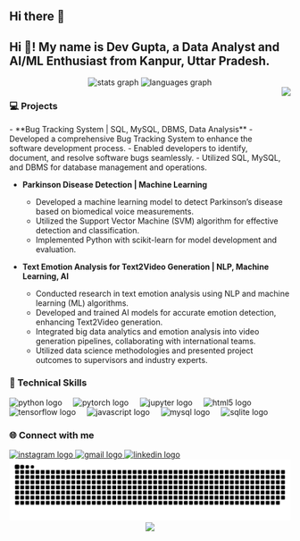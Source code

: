 ## Hi there 👋
<h2 align="left">Hi 👋! My name is Dev Gupta, a Data Analyst and AI/ML Enthusiast from Kanpur, Uttar Pradesh.</h2>

<div align="center">
  <img src="https://github-readme-stats.vercel.app/api?username=dev9454&hide_title=false&hide_rank=false&show_icons=true&include_all_commits=true&count_private=true&disable_animations=false&theme=dracula&locale=en&hide_border=false" height="150" alt="stats graph"  />
  <img src="https://github-readme-stats.vercel.app/api/top-langs?username=dev9454&locale=en&hide_title=false&layout=compact&card_width=320&langs_count=5&theme=dracula&hide_border=false" height="150" alt="languages graph"  />
</div>

<img align="right" height="150" src="https://i.imgflip.com/65efzo.gif"  />

<h3 align="left">💻 Projects</h3>
- **Bug Tracking System | SQL, MySQL, DBMS, Data Analysis**
  - Developed a comprehensive Bug Tracking System to enhance the software development process.
  - Enabled developers to identify, document, and resolve software bugs seamlessly.
  - Utilized SQL, MySQL, and DBMS for database management and operations.

- **Parkinson Disease Detection | Machine Learning**
  - Developed a machine learning model to detect Parkinson’s disease based on biomedical voice measurements.
  - Utilized the Support Vector Machine (SVM) algorithm for effective detection and classification.
  - Implemented Python with scikit-learn for model development and evaluation.

- **Text Emotion Analysis for Text2Video Generation | NLP, Machine Learning, AI**
  - Conducted research in text emotion analysis using NLP and machine learning (ML) algorithms.
  - Developed and trained AI models for accurate emotion detection, enhancing Text2Video generation.
  - Integrated big data analytics and emotion analysis into video generation pipelines, collaborating with international teams.
  - Utilized data science methodologies and presented project outcomes to supervisors and industry experts.

<h3 align="left">🔧 Technical Skills</h3>
<div align="left">
  <img src="https://cdn.jsdelivr.net/gh/devicons/devicon/icons/python/python-original.svg" height="40" alt="python logo"  />
  <img width="12" />
  <img src="https://cdn.jsdelivr.net/gh/devicons/devicon/icons/pytorch/pytorch-original.svg" height="40" alt="pytorch logo"  />
  <img width="12" />
  <img src="https://cdn.jsdelivr.net/gh/devicons/devicon/icons/jupyter/jupyter-original.svg" height="40" alt="jupyter logo"  />
  <img width="12" />
  <img src="https://cdn.jsdelivr.net/gh/devicons/devicon/icons/html5/html5-original.svg" height="40" alt="html5 logo"  />
  <img width="12" />
  <img src="https://cdn.jsdelivr.net/gh/devicons/devicon/icons/tensorflow/tensorflow-original.svg" height="40" alt="tensorflow logo"  />
  <img width="12" />
  <img src="https://cdn.jsdelivr.net/gh/devicons/devicon/icons/javascript/javascript-original.svg" height="40" alt="javascript logo"  />
  <img width="12" />
  <img src="https://cdn.jsdelivr.net/gh/devicons/devicon/icons/mysql/mysql-original.svg" height="40" alt="mysql logo"  />
  <img width="12" />
  <img src="https://cdn.jsdelivr.net/gh/devicons/devicon/icons/sqlite/sqlite-original.svg" height="40" alt="sqlite logo"  />
</div>
<h3 align="left">🌐 Connect with me</h3>
<div align="left">
  <a href="https://www.instagram.com/yourinstagram/">
    <img src="https://img.shields.io/static/v1?message=Instagram&logo=instagram&label=&color=E4405F&logoColor=white&labelColor=&style=for-the-badge" height="35" alt="instagram logo"  />
  </a>
  <a href="mailto:your-email@gmail.com">
    <img src="https://img.shields.io/static/v1?message=Gmail&logo=gmail&label=&color=D14836&logoColor=white&labelColor=&style=for-the-badge" height="35" alt="gmail logo"  />
  </a>
  <a href="https://www.linkedin.com/in/yourlinkedin/">
    <img src="https://img.shields.io/static/v1?message=LinkedIn&logo=linkedin&label=&color=0077B5&logoColor=white&labelColor=&style=for-the-badge" height="35" alt="linkedin logo"  />
  </a>
</div>

<div align="center">
  <img src="https://raw.githubusercontent.com/dev9454/dev9454/output/snake.svg" alt="Snake animation" />
</div>

<div align="center">
  <img src="https://profile-counter.glitch.me/dev9454/count.svg?"  />
</div>

<!--
**dev9454/dev9454** is a ✨ _special_ ✨ repository because its `README.md` (this file) appears on your GitHub profile.

Here are some ideas to get you started:

- 🔭 I’m currently working on ...
- 🌱 I’m currently learning ...
- 👯 I’m looking to collaborate on ...
- 🤔 I’m looking for help with ...
- 💬 Ask me about ...
- 📫 How to reach me: ...
- 😄 Pronouns: ...
- ⚡ Fun fact: ...
-->
